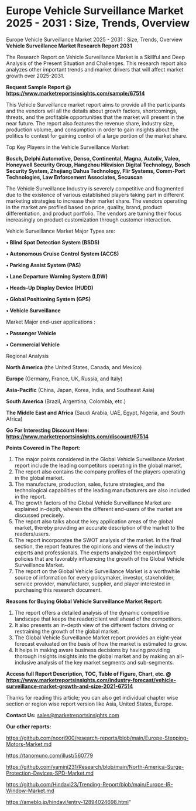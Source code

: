 # Europe Vehicle Surveillance Market 2025 - 2031 : Size, Trends, Overview
Europe Vehicle Surveillance Market 2025 - 2031 : Size, Trends, Overview
<strong>Vehicle Surveillance Market Research Report 2031</strong>

The Research Report on Vehicle Surveillance Market is a Skillful and Deep Analysis of the Present Situation and Challenges. This research report also analyzes other important trends and market drivers that will affect market growth over 2025-2031.

<strong>Request Sample Report @ <a href=https://www.marketreportsinsights.com/sample/67514>https://www.marketreportsinsights.com/sample/67514</a></strong>

This Vehicle Surveillance market report aims to provide all the participants and the vendors will all the details about growth factors, shortcomings, threats, and the profitable opportunities that the market will present in the near future. The report also features the revenue share, industry size, production volume, and consumption in order to gain insights about the politics to contest for gaining control of a large portion of the market share.

Top Key Players in the Vehicle Surveillance Market:

<strong>Bosch, Delphi Automotive, Denso, Continental, Magna, Autoliv, Valeo, Honeywell Security Group, Hangzhou Hikvision Digital Technology, Bosch Security System, Zhejiang Dahua Technology, Flir Systems, Comm-Port Technologies, Law Enforcement Associates, Secuscan</strong>

The Vehicle Surveillance Industry is severely competitive and fragmented due to the existence of various established players taking part in different marketing strategies to increase their market share. The vendors operating in the market are profiled based on price, quality, brand, product differentiation, and product portfolio. The vendors are turning their focus increasingly on product customization through customer interaction.

Vehicle Surveillance Market Major Types are:

<strong>• Blind Spot Detection System (BSDS)

• Autonomous Cruise Control System (ACCS)

• Parking Assist System (PAS)

• Lane Departure Warning System (LDW)

• Heads-Up Display Device (HUDD)

• Global Positioning System (GPS)

• Vehicle Surveillance</strong>

Market Major end-user applications :

<strong>• Passenger Vehicle

• Commercial Vehicle</strong>

Regional Analysis

</u><strong><b>North America</b></strong> (the United States, Canada, and Mexico)

<strong><b>Europe </b></strong>(Germany, France, UK, Russia, and Italy)

<strong><b>Asia-Pacific</b></strong> (China, Japan, Korea, India, and Southeast Asia)

<strong><b>South America</b></strong> (Brazil, Argentina, Colombia, etc.)

<strong><b>The Middle East and Africa</b></strong> (Saudi Arabia, UAE, Egypt, Nigeria, and South Africa)

<strong>Go For Interesting Discount Here: <a href=https://www.marketreportsinsights.com/discount/67514>https://www.marketreportsinsights.com/discount/67514</a></strong>

<strong>Points Covered in The Report:</strong>
<ol>
  <li>The major points considered in the Global Vehicle Surveillance Market report include the leading competitors operating in the global market.</li>
  <li>The report also contains the company profiles of the players operating in the global market.</li>
  <li>The manufacture, production, sales, future strategies, and the technological capabilities of the leading manufacturers are also included in the report.</li>
  <li>The growth factors of the Global Vehicle Surveillance Market are explained in-depth, wherein the different end-users of the market are discussed precisely.</li>
  <li>The report also talks about the key application areas of the global market, thereby providing an accurate description of the market to the readers/users.</li>
  <li>The report incorporates the SWOT analysis of the market. In the final section, the report features the opinions and views of the industry experts and professionals. The experts analyzed the export/import policies that are favorably influencing the growth of the Global Vehicle Surveillance Market.</li>
  <li>The report on the Global Vehicle Surveillance Market is a worthwhile source of information for every policymaker, investor, stakeholder, service provider, manufacturer, supplier, and player interested in purchasing this research document.</li>
</ol>
<strong>Reasons for Buying Global Vehicle Surveillance Market Report:</strong>

<ol>
  <li>The report offers a detailed analysis of the dynamic competitive landscape that keeps the reader/client well ahead of the competitors.</li>
  <li>It also presents an in-depth view of the different factors driving or restraining the growth of the global market.</li>
  <li>The Global Vehicle Surveillance Market report provides an eight-year forecast evaluated on the basis of how the market is estimated to grow.</li>
  <li>It helps in making aware business decisions by having providing thorough insights insights into the global market and by making an all-inclusive analysis of the key market segments and sub-segments.</li>
</ol>
<strong>Access full Report Description, TOC, Table of Figure, Chart, etc. @ <a href=https://www.marketreportsinsights.com/industry-forecast/vehicle-surveillance-market-growth-and-size-2021-67514>https://www.marketreportsinsights.com/industry-forecast/vehicle-surveillance-market-growth-and-size-2021-67514</a></strong>


Thanks for reading this article; you can also get individual chapter wise section or region wise report version like Asia, United States, Europe.

<strong>Contact Us:</strong>
sales@marketreportsinsights.com

<strong>Our other reports:</strong>

<a href=https://github.com/noori900/research-reports/blob/main/Europe-Stepping-Motors-Market.md>https://github.com/noori900/research-reports/blob/main/Europe-Stepping-Motors-Market.md</a>

<a href=https://tanomuno.com/illust/560779>https://tanomuno.com/illust/560779</a>

<a href=https://github.com/yamini231/Research/blob/main/North-America-Surge-Protection-Devices-SPD-Market.md>https://github.com/yamini231/Research/blob/main/North-America-Surge-Protection-Devices-SPD-Market.md</a>

<a href=https://github.com/Hindavi23/Trending-Report/blob/main/Europe-IR-Window-Market.md>https://github.com/Hindavi23/Trending-Report/blob/main/Europe-IR-Window-Market.md</a>

<a href=https://ameblo.jp/hindavi/entry-12894024698.html>https://ameblo.jp/hindavi/entry-12894024698.html</a>"
